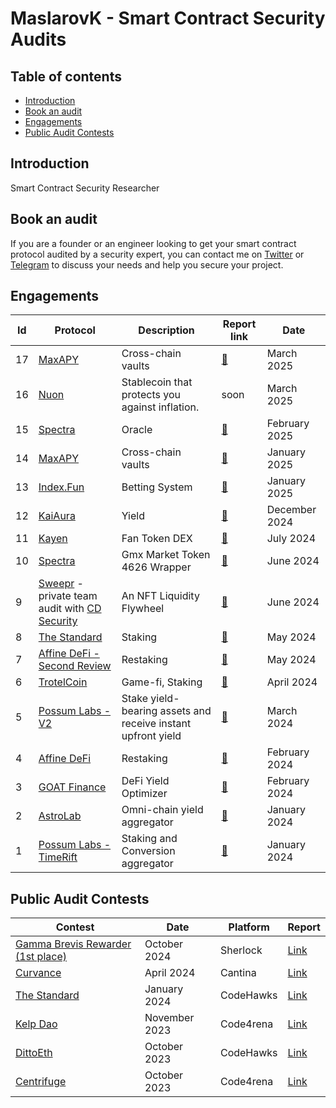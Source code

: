 # MaslarovK - Smart Contract Security Audits

## Table of contents

 - [Introduction](#introduction)
 - [Book an audit](#book-an-audit)
 - [Engagements](#engagements)
 - [Public Audit Contests](#public-audit-contests)

## Introduction

Smart Contract Security Researcher

## Book an audit

If you are a founder or an engineer looking to get your smart contract protocol audited by a security expert, you can contact me on [Twitter](https://twitter.com/maslarovk) or [Telegram](https://t.me/maslarovk) to discuss your needs and help you secure your project.

## Engagements

| Id  | Protocol                                                                                                                 | Description                                                                                                                                                                                                                                         | Report link                                                                                                      | Date             |
| --- | ------------------------------------------------------------------------------------------------------------------------ | --------------------------------------------------------------------------------------------------------------------------------------------------------------------------------------------------------------------------------------------------- | ---------------------------------------------------------------------------------------------------------------- | ---------------- |
| 17  | [MaxAPY](https://app.maxapy.io/)                                                                                  |                                                                                                          Cross-chain vaults                                                                                        | [📄](https://github.com/kristiyanmaslarov/Audits/blob/main/PrivateAudits/MaxAPY-second-security-review.pdf)         | March 2025        |
| 16  | [Nuon](https://nuon.fi/)                                                                                 |  Stablecoin that protects you against inflation.                                                                                                                                                                                                | soon         | March 2025        |
| 15  | [Spectra](https://www.spectra.finance/)                                                                                  |                                                                                                          Oracle                                                                                        | [📄](https://github.com/kristiyanmaslarov/Audits/blob/main/PrivateAudits/Spectra-second-security-review.pdf)         | February 2025        |
| 14  | [MaxAPY](https://app.maxapy.io/)                                                                                  |                                                                                                          Cross-chain vaults                                                                                        | [📄](https://github.com/kristiyanmaslarov/Audits/blob/main/PrivateAudits/MaxAPY-security-review.pdf)         | January 2025        |
| 13  | [Index.Fun](https://index.fun/)                                                                                  |                                                                                                          Betting System                                                                                        | [📄](https://github.com/kristiyanmaslarov/Audits/blob/main/PrivateAudits/Index.fun-security-review.pdf)         | January 2025        |
| 12  | [KaiAura](https://kaiaura.finance/)                                                                                  | Yield                                                                                                                                                                                                                         | [📄](https://github.com/kristiyanmaslarov/Audits/blob/main/PrivateAudits/KaiAura-Security-Review.pdf)         | December 2024        |
| 11  | [Kayen](https://www.kayen.org/)                                                                                  | Fan Token DEX                                                                                                                                                                                                                        | [📄](https://github.com/kristiyanmaslarov/Audits/blob/main/PrivateAudits/Kayen-Security-Review.pdf)         | July 2024        |
| 10  | [Spectra](https://www.spectra.finance/)                                                                                  | Gmx Market Token 4626 Wrapper                                                                                                                                                                                                                       | [📄](https://github.com/kristiyanmaslarov/Audits/blob/main/PrivateAudits/Spectra-Security-Review.pdf)         | June 2024        |
| 9  | [Sweepr](https://www.sweepr.finance/) - private team audit with [CD Security](https://x.com/CDSecurity_)                 | An NFT Liquidity Flywheel                                                                                                                                                                                                                           | [📄](https://github.com/CDSecurity/audits/blob/main/audit%20reports/Sweepr-report.pdf)                           | June 2024        |
| 8  | [The Standard](https://www.thestandard.io/)                                                                              | Staking                                                                                                                                                                                                                                             | [📄](https://github.com/kristiyanmaslarov/Audits/blob/main/PrivateAudits/TheStandard-security-review.pdf)          | May 2024         |
| 7  | [Affine DeFi - Second Review](https://affinedefi.com/)                                                                   | Restaking                                                                                                                                                                                                                                           | [📄](https://github.com/kristiyanmaslarov/Audits/blob/main/reports/pdf-format/affine-restaking-2024-05-07.pdf)          | May 2024         |
| 6  | [TrotelCoin](https://www.trotelcoin.com/)                                                                                | Game-fi, Staking                                                                                                                                                                                                                                    | [📄](https://github.com/kristiyanmaslarov/Audits/blob/main/PrivateAudits/TrotelCoin-security-review.pdf)           | April 2024       |
| 5  | [Possum Labs - V2](https://www.possumlabs.io/)                                                                           | Stake yield-bearing assets and receive instant upfront yield                                                                                                                                                                                        | [📄](https://github.com/kristiyanmaslarov/Audits/blob/main/PrivateAudits/PossumLabs-security-review-portalsV2.pdf) | March 2024       |
| 4  | [Affine DeFi](https://affinedefi.com/)                                                                                   | Restaking                                                                                                                                                                                                                                           | [📄](https://github.com/kristiyanmaslarov/Audits/blob/main/PrivateAudits/affine-restaking-2024-02-29.pdf)          | February 2024    |
| 3  | [GOAT Finance](https://www.goat.fi/#/)                                                                                   | DeFi Yield Optimizer                                                                                                                                                                                                                                | [📄](https://github.com/kristiyanmaslarov/Audits/blob/main/PrivateAudits/Goat-security-review.pdf)                 | February 2024    |
| 2  | [AstroLab](https://astrolab.fi/)                                                                                         | Omni-chain yield aggregator                                                                                                                                                                                                                         | [📄](https://github.com/kristiyanmaslarov/Audits/blob/main/PrivateAudits/AstroLabDao-security-review.pdf)          | January 2024     |
| 1  | [Possum Labs - TimeRift](https://www.possumlabs.io/)                                                                                        | Staking and Conversion aggregator                                                                                                                                                                                                                         | [📄](https://github.com/kristiyanmaslarov/Audits/blob/main/PrivateAudits/PossumLabs-security-review.pdf)          | January 2024     |

## Public Audit Contests

| Contest                                                                                                       | Date             | Platform  | Report                                                             |
| ------------------------------------------------------------------------------------------------------------- | ---------------- | --------- | ------------------------------------------------------------------------------------------------------------------------------ |
| [Gamma Brevis Rewarder (1st place)](https://audits.sherlock.xyz/contests/496?filter=questions)                                        | October 2024 | Sherlock                                                                                                                                            | [Link](https://github.com/RezolvSolutions/Audits/blob/main/reports/md-format/gamma-report.md)        |
| [Curvance](https://cantina.xyz/competitions/ac757733-81a4-43c7-8f49-17c5b135cdff)              | April 2024    | Cantina | [Link](https://github.com/kristiyanmaslarov/Audits/blob/main/Contests/Curvance.md)                                                                                                                           |
| [The Standard](https://www.codehawks.com/contests/clql6lvyu0001mnje1xpqcuvl)              | January 2024    | CodeHawks | [Link](https://github.com/kristiyanmaslarov/Audits/blob/main/Contests/TheStandard.md)                                                                                                                           |
| [Kelp Dao](https://code4rena.com/audits/2023-11-kelp-dao-rseth#top)                                           | November 2023    | Code4rena | [Link](https://github.com/kristiyanmaslarov/Audits/blob/main/Contests/KelpDao.md)                        |
| [DittoEth](https://www.codehawks.com/contests/clm871gl00001mp081mzjdlwc)                                           | October 2023     | CodeHawks| [Link](https://github.com/kristiyanmaslarov/Audits/blob/main/Contests/DittoEth.md)                        | |                                                                                                                                |
| [Centrifuge](https://code4rena.com/audits/2023-09-centrifuge#top)                         | October 2023     | Code4rena | [Link](https://github.com/kristiyanmaslarov/Audits/blob/main/Contests/Centrifuge.md)            |
